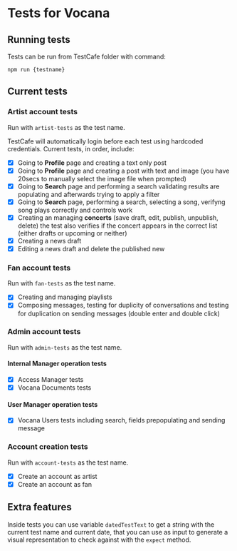 # Tests for Vocana

## Running tests
Tests can be run from TestCafe folder with command:

```
npm run {testname}
```

## Current tests

### Artist account tests
Run with `artist-tests` as the test name.

TestCafe will automatically login before each test using hardcoded credentials.
Current tests, in order, include:
- [x] Going to **Profile** page and creating a text only post
- [x] Going to **Profile** page and creating a post with text and image (you have 20secs to manually select the image file when prompted)
- [x] Going to **Search** page and performing a search validating results are populating and afterwards trying to apply a filter
- [x] Going to **Search** page, performing a search, selecting a song, verifyng song plays correctly and controls work
- [x] Creating an managing **concerts** (save draft, edit, publish, unpublish, delete) the test also verifies if the concert appears in the correct list (either drafts or upcoming or neither)
- [x] Creating a news draft
- [x] Editing a news draft and delete the published new

### Fan account tests
Run with `fan-tests` as the test name.

- [x] Creating and managing playlists
- [x] Composing messages, testing for duplicity of conversations and testing for duplication on sending messages (double enter and double click)

### Admin account tests
Run with `admin-tests` as the test name.

#### Internal Manager operation tests
- [x] Access Manager tests
- [x] Vocana Documents tests

#### User Manager operation tests
- [x] Vocana Users tests including search, fields prepopulating and sending message

### Account creation tests
Run with `account-tests` as the test name.

- [x] Create an account as artist
- [x] Create an account as fan

## Extra features
Inside tests you can use variable `datedTestText` to get a string with the current test name and current date, that you can use as input to generate a visual representation to check against with the `expect` method.

